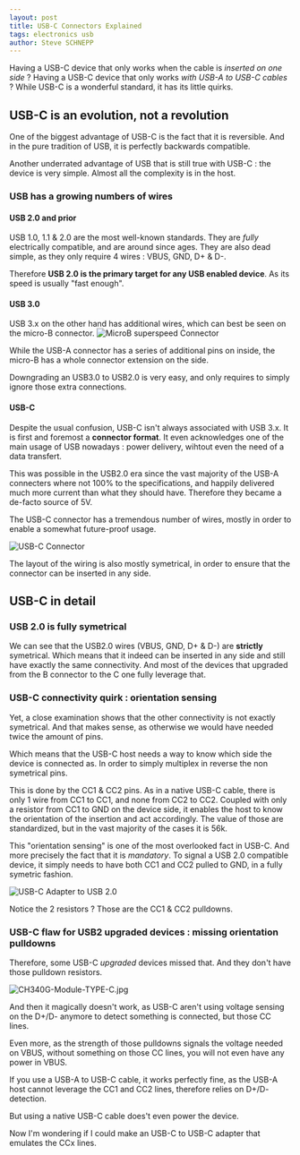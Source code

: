 ```yaml
---
layout: post
title: USB-C Connectors Explained
tags: electronics usb
author: Steve SCHNEPP
---
```


Having a USB-C device that only works when the cable is *inserted on one side* ?
Having a USB-C device that only works *with USB-A to USB-C cables* ?
While USB-C is a wonderful standard, it has its little quirks.

## USB-C is an evolution, not a revolution

One of the biggest advantage of USB-C is the fact that it is reversible. And in
the pure tradition of USB, it is perfectly backwards compatible.

Another underrated advantage of USB that is still true with USB-C : the device
is very simple. Almost all the complexity is in the host.

### USB has a growing numbers of wires

#### USB 2.0 and prior

USB 1.0, 1.1 & 2.0 are the most well-known standards. They are *fully*
electrically compatible, and are around since ages. They are also dead simple,
as they only require 4 wires : VBUS, GND, D+ & D-.

Therefore **USB 2.0 is the primary target for any USB enabled device**. As its
speed is usually "fast enough".

#### USB 3.0

USB 3.x on the other hand has additional wires, which can best be seen on the micro-B connector.
![MicroB superspeed Connector](../../../assets/images/micro-b-superspeed-connector.jpg)

While the USB-A connector has a series of additional pins on inside, the micro-B has a whole connector extension on the side.

Downgrading an USB3.0 to USB2.0 is very easy, and only requires to simply ignore those extra connections.

#### USB-C

Despite the usual confusion, USB-C isn't always associated with USB 3.x. It is
first and foremost a **connector format**.  It even acknowledges one of the
main usage of USB nowadays : power delivery, wihtout even the need of a data
transfert.

This was possible in the USB2.0 era since the vast majority of the USB-A
connecters where not 100% to the specifications, and happily delivered much
more current than what they should have. Therefore they became a de-facto
source of 5V.

The USB-C connector has a tremendous number of wires, mostly in order to enable
a somewhat future-proof usage.

![USB-C Connector](../../../assets/images/1920px-USB_Type-C_Receptacle_Pinout.svg.png)

The layout of the wiring is also mostly symetrical, in order to ensure that
the connector can be inserted in any side.

## USB-C in detail

### USB 2.0 is fully symetrical

We can see that the USB2.0 wires (VBUS, GND, D+ & D-) are **strictly**
symetrical.  Which means that it indeed can be inserted in any side and still
have exactly the same connectivity. And most of the devices that upgraded from
the B connector to the C one fully leverage that.

### USB-C connectivity quirk : orientation sensing

Yet, a close examination shows that the other connectivity is not exactly
symetrical. And that makes sense, as otherwise we would have needed twice the
amount of pins. 

Which means that the USB-C host needs a way to know which side the device is
connected as. In order to simply multiplex in reverse the non symetrical pins.

This is done by the CC1 & CC2 pins. As in a native USB-C cable, there is only 1
wire from CC1 to CC1, and none from CC2 to CC2.  Coupled with only a resistor
from CC1 to GND on the device side, it enables the host to know the orientation
of the insertion and act accordingly. The value of those are standardized, but
in the vast majority of the cases it is 56k.

This "orientation sensing" is one of the most overlooked fact in USB-C. And
more precisely the fact that it is *mandatory*. To signal a USB 2.0 compatible
device, it simply needs to have both CC1 and CC2 pulled to GND, in a fully
symetric fashion.

![USB-C Adapter to USB 2.0](../../../assets/images/USB-3-1-Type-C-Connector-Male-Socket-USB-2-0.jpg)

Notice the 2 resistors ? Those are the CC1 & CC2 pulldowns.

### USB-C flaw for USB2 upgraded devices : missing orientation pulldowns

Therefore, some USB-C *upgraded* devices missed that. And they don't have those
pulldown resistors.

![CH340G-Module-TYPE-C.jpg](../../../assets/images/CH340G-Module-TYPE-C.jpg)

And then it magically doesn't work, as USB-C aren't using voltage sensing on
the D+/D- anymore to detect something is connected, but those CC lines. 

Even more, as the strength of those pulldowns signals the voltage needed on
VBUS, without something on those CC lines, you will not even have any power in
VBUS.

If you use a USB-A to USB-C cable, it works perfectly fine, as the USB-A host
cannot leverage the CC1 and CC2 lines, therefore relies on D+/D- detection.

But using a native USB-C cable does't even power the device. 

Now I'm wondering if I could make an USB-C to USB-C adapter that emulates the
CCx lines.
